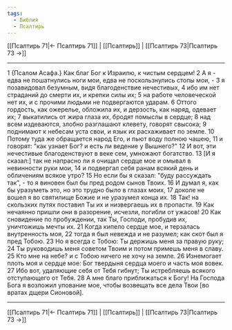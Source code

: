 ```yaml
---
tags:
  - Библия
  - Псалтирь
---
```

[[Псалтирь 71|← Псалтирь 71]] | [[Псалтирь]] | [[Псалтирь 73|Псалтирь 73 →]]

---
1 {Псалом Асафа.} Как благ Бог к Израилю, к чистым сердцем!
2 А я - едва не пошатнулись ноги мои, едва не поскользнулись стопы мои, -
3 я позавидовал безумным, видя благоденствие нечестивых,
4 ибо им нет страданий до смерти их, и крепки силы их;
5 на работе человеческой нет их, и с прочими людьми не подвергаются ударам.
6 Оттого гордость, как ожерелье, обложила их, и дерзость, как наряд, одевает их;
7 выкатились от жира глаза их, бродят помыслы в сердце;
8 над всем издеваются, злобно разглашают клевету, говорят свысока;
9 поднимают к небесам уста свои, и язык их расхаживает по земле.
10 Потому туда же обращается народ Его, и пьют воду полною чашею,
11 и говорят: "как узнает Бог? и есть ли ведение у Вышнего?"
12 И вот, эти нечестивые благоденствуют в веке сем, умножают богатство.
13 [И я сказал:] так не напрасно ли я очищал сердце мое и омывал в невинности руки мои,
14 и подвергал себя ранам всякий день и обличениям всякое утро?
15 Но если бы я сказал: "буду рассуждать так", - то я виновен был бы пред родом сынов Твоих.
16 И думал я, как бы уразуметь это, но это трудно было в глазах моих,
17 доколе не вошел я во святилище Божие и не уразумел конца их.
18 Так! на скользких путях поставил Ты их и низвергаешь их в пропасти.
19 Как нечаянно пришли они в разорение, исчезли, погибли от ужасов!
20 Как сновидение по пробуждении, так Ты, Господи, пробудив их, уничтожишь мечты их.
21 Когда кипело сердце мое, и терзалась внутренность моя,
22 тогда я был невежда и не разумел; как скот был я пред Тобою.
23 Но я всегда с Тобою: Ты держишь меня за правую руку;
24 Ты руководишь меня советом Твоим и потом примешь меня в славу.
25 Кто мне на небе? и с Тобою ничего не хочу на земле.
26 Изнемогает плоть моя и сердце мое: Бог твердыня сердца моего и часть моя вовек.
27 Ибо вот, удаляющие себя от Тебя гибнут; Ты истребляешь всякого отступающего от Тебя.
28 А мне благо приближаться к Богу! На Господа Бога я возложил упование мое, чтобы возвещать все дела Твои [во вратах дщери Сионовой].

---
[[Псалтирь 71|← Псалтирь 71]] | [[Псалтирь]] | [[Псалтирь 73|Псалтирь 73 →]]